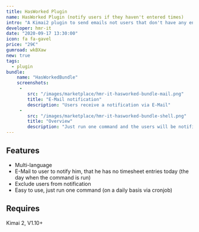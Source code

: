 ```yaml
---
title: HasWorked Plugin
name: HasWorked Plugin (notify users if they haven't entered times)
intro: "A Kimai2 plugin to send emails not users that don't have any entries on the current day yet"
developer: hmr-it
date: "2020-09-17 13:30:00"
icon: fa fa-gavel
price: "29€"
gumroad: wkBXaw
new: true
tags:
  - plugin
bundle:
    name: "HasWorkedBundle"
    screenshots:
     - 
        src: "/images/marketplace/hmr-it-hasworked-bundle-mail.png"
        title: "E-Mail notification" 
        description: "Users receive a notification via E-Mail" 
     - 
        src: "/images/marketplace/hmr-it-hasworked-bundle-shell.png"
        title: "Overview"
        description: "Just run one command and the users will be notified"
---
```


## Features

- Multi-language
- E-Mail to user to notify him, that he has no timesheet entries today (the day when the command is run)
- Exclude users from notification
- Easy to use, just run one command (on a daily basis via cronjob)

## Requires

Kimai 2, V1.10+
